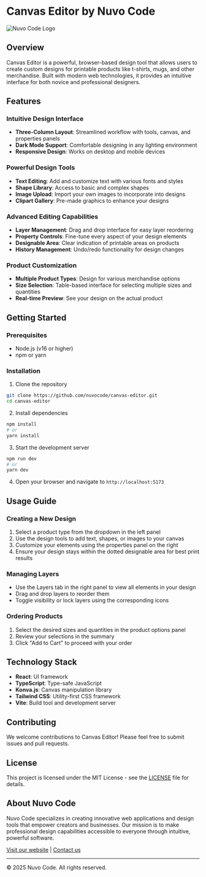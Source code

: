 # Canvas Editor by Nuvo Code

![Nuvo Code Logo](https://nuvocode.com/files/logo.png)

## Overview

Canvas Editor is a powerful, browser-based design tool that allows users to create custom designs for printable products like t-shirts, mugs, and other merchandise. Built with modern web technologies, it provides an intuitive interface for both novice and professional designers.

## Features

### Intuitive Design Interface
- **Three-Column Layout**: Streamlined workflow with tools, canvas, and properties panels
- **Dark Mode Support**: Comfortable designing in any lighting environment
- **Responsive Design**: Works on desktop and mobile devices

### Powerful Design Tools
- **Text Editing**: Add and customize text with various fonts and styles
- **Shape Library**: Access to basic and complex shapes
- **Image Upload**: Import your own images to incorporate into designs
- **Clipart Gallery**: Pre-made graphics to enhance your designs

### Advanced Editing Capabilities
- **Layer Management**: Drag and drop interface for easy layer reordering
- **Property Controls**: Fine-tune every aspect of your design elements
- **Designable Area**: Clear indication of printable areas on products
- **History Management**: Undo/redo functionality for design changes

### Product Customization
- **Multiple Product Types**: Design for various merchandise options
- **Size Selection**: Table-based interface for selecting multiple sizes and quantities
- **Real-time Preview**: See your design on the actual product

## Getting Started

### Prerequisites
- Node.js (v16 or higher)
- npm or yarn

### Installation

1. Clone the repository
```bash
git clone https://github.com/nuvocode/canvas-editor.git
cd canvas-editor
```

2. Install dependencies
```bash
npm install
# or
yarn install
```

3. Start the development server
```bash
npm run dev
# or
yarn dev
```

4. Open your browser and navigate to `http://localhost:5173`

## Usage Guide

### Creating a New Design

1. Select a product type from the dropdown in the left panel
2. Use the design tools to add text, shapes, or images to your canvas
3. Customize your elements using the properties panel on the right
4. Ensure your design stays within the dotted designable area for best print results

### Managing Layers

- Use the Layers tab in the right panel to view all elements in your design
- Drag and drop layers to reorder them
- Toggle visibility or lock layers using the corresponding icons

### Ordering Products

1. Select the desired sizes and quantities in the product options panel
2. Review your selections in the summary
3. Click "Add to Cart" to proceed with your order

## Technology Stack

- **React**: UI framework
- **TypeScript**: Type-safe JavaScript
- **Konva.js**: Canvas manipulation library
- **Tailwind CSS**: Utility-first CSS framework
- **Vite**: Build tool and development server

## Contributing

We welcome contributions to Canvas Editor! Please feel free to submit issues and pull requests.

## License

This project is licensed under the MIT License - see the [LICENSE](LICENSE) file for details.

## About Nuvo Code

Nuvo Code specializes in creating innovative web applications and design tools that empower creators and businesses. Our mission is to make professional design capabilities accessible to everyone through intuitive, powerful software.

[Visit our website](https://nuvocode.com) | [Contact us](mailto:info@nuvocode.com)

---

© 2025 Nuvo Code. All rights reserved.